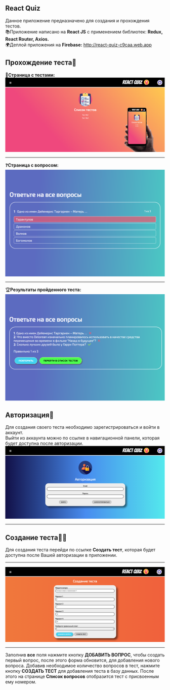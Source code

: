 ## React Quiz
  Данное приложение предназначено для создания и прохождения тестов.  
  📚Приложение написано на **React JS** с применением библиотек: **Redux, React Router, Axios.**  
  🌍Деплой приложения на **Firebase:** <http://react-quiz-c9caa.web.app>
 
## Прохождение теста💭
  📄**Страница с тестами:**
  ![Image alt](https://github.com/6aldej/ImagesForProjects/blob/master/react-quiz/QuizList2.png)
  ***
  ❓**Страница с вопросом:**  
  ![Image alt](https://github.com/6aldej/ImagesForProjects/blob/master/react-quiz/Quiz.png)
  ***
  🏆**Результаты пройденного теста:**  
  ![Image alt](https://github.com/6aldej/ImagesForProjects/blob/master/react-quiz/FinishQuiz.png)

## Авторизация🔑
  Для создания своего теста необходимо зарегистрироваться и войти в аккаунт.  
  Выйти из аккаунта можно по ссылке в навигационной панели, которая будет доступна после авторизации.  
  ![Image alt](https://github.com/6aldej/ImagesForProjects/blob/master/react-quiz/Auth.png)
  ***
## Создание теста👨‍🔧
  Для создания теста перейди по ссылке **Создать тест**, которая будет доступна после Вашей авторизации в приложении.
  ***
  ![Image alt](https://github.com/6aldej/ImagesForProjects/blob/master/react-quiz/QuizCreate.png)
  ***
  Заполнив **все** поля нажмите кнопку **ДОБАВИТЬ ВОПРОС**, чтобы создать первый вопрос, после этого форма обновится, для добавления нового вопроса. Добавив необходимое количество вопросов в тест, нажмите кнопку **СОЗДАТЬ ТЕСТ** для добавления теста в базу данных.
  После этого на странице **Список вопросов** отобразится тест с присвоенным ему номером.
 
